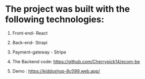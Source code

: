 # The project was built with the following technologies:

1. Front-end- React
2. Back-end- Strapi
3. Payment-gateway - Stripe

4. The Backend code: https://github.com/Cherrypick14/ecom-be

5. Demo : https://kiddoshop-8c099.web.app/


